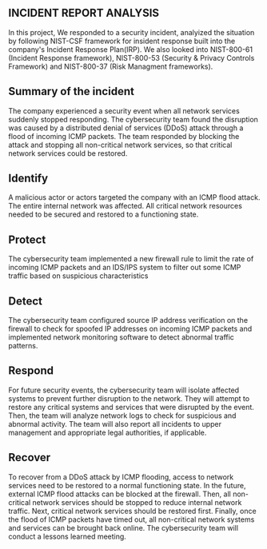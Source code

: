 <h2>INCIDENT REPORT ANALYSIS</h2>

In this project, We responded to a security incident, analyized the situation by following NIST-CSF framework for insident response built into the company's Incident Response Plan(IRP). We also looked into NIST-800-61 (Incident Response framework), NIST-800-53 (Security & Privacy Controls Framework) and NIST-800-37 (Risk Managment frameworks).
<h2>Summary of the incident</h2>
The company experienced a security event when all network services suddenly stopped responding. The cybersecurity team found the disruption was caused by a distributed denial of services (DDoS) attack through a flood of incoming ICMP packets. The team responded by blocking the attack and stopping all non-critical network services, so that critical network services could be restored.
<h2>Identify</h2>
A malicious actor or actors targeted the company with an ICMP flood attack. The entire internal network was affected. All critical network resources needed to be secured and restored to a functioning state.

<h2>Protect</h2>
The cybersecurity team implemented a new firewall rule to limit the rate of incoming ICMP packets and an IDS/IPS system to filter out some ICMP traffic based on suspicious characteristics

<h2>Detect</h2>
The cybersecurity team configured source IP address verification on the firewall to check for spoofed IP addresses on incoming ICMP packets and implemented network monitoring software to detect abnormal traffic patterns. 

<h2>Respond</h2>
For future security events, the cybersecurity team will isolate affected systems to prevent further disruption to the network. They will attempt to restore any critical systems and services that were disrupted by the event. Then, the team will analyze network logs to check for suspicious and abnormal activity. The team will also report all incidents to upper management and appropriate legal authorities, if applicable.

<h2>Recover</h2>
To recover from a DDoS attack by ICMP flooding, access to network services need to be restored to a normal functioning state. In the future, external ICMP flood attacks can be blocked at the firewall. Then, all non-critical network services should be stopped to reduce internal network traffic. Next, critical network services should be restored first. Finally, once the flood of ICMP packets have timed out, all non-critical network systems and services can be brought back online. The cybersecurity team will conduct a lessons learned meeting. 
